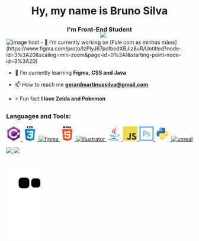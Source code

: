 <h1 align="center">Hy, my name is Bruno Silva</h1>
<h3 align="center">I'm Front-End Student</h3>
<img src="https://thumbs2.imgbox.com/fd/44/wGgJWJwy_t.jpg" alt="image host"/>
<img align="right" width="250px" style="margin-top:-20px" src="https://imgbox.com/wGgJWJwy">
- 🔭 I’m currently working on [Fale com as minhas mãos](https://www.figma.com/proto/IzPlyJ67pdIbedXBJiz8uR/Untitled?node-id=3%3A20&scaling=min-zoom&page-id=0%3A1&starting-point-node-id=3%3A20)

- 🌱 I’m currently learning **Figma, CSS and Java**

- 📫 How to reach me **gerardmartinussilva@gmail.com**

- ⚡ Fun fact **I love Zelda and Pokemon**
<p align="left">
</p>

<h3 align="left">Languages and Tools:</h3>
<p align="left"> <a href="https://www.w3schools.com/cs/" target="_blank" rel="noreferrer"> <img src="https://raw.githubusercontent.com/devicons/devicon/master/icons/csharp/csharp-original.svg" alt="csharp" width="40" height="40"/> </a> <a href="https://www.w3schools.com/css/" target="_blank" rel="noreferrer"> <img src="https://raw.githubusercontent.com/devicons/devicon/master/icons/css3/css3-original-wordmark.svg" alt="css3" width="40" height="40"/> </a> <a href="https://www.figma.com/" target="_blank" rel="noreferrer"> <img src="https://www.vectorlogo.zone/logos/figma/figma-icon.svg" alt="figma" width="40" height="40"/> </a> <a href="https://www.w3.org/html/" target="_blank" rel="noreferrer"> <img src="https://raw.githubusercontent.com/devicons/devicon/master/icons/html5/html5-original-wordmark.svg" alt="html5" width="40" height="40"/> </a> <a href="https://www.adobe.com/in/products/illustrator.html" target="_blank" rel="noreferrer"> <img src="https://www.vectorlogo.zone/logos/adobe_illustrator/adobe_illustrator-icon.svg" alt="illustrator" width="40" height="40"/> </a> <a href="https://www.java.com" target="_blank" rel="noreferrer"> <img src="https://raw.githubusercontent.com/devicons/devicon/master/icons/java/java-original.svg" alt="java" width="40" height="40"/> </a> <a href="https://developer.mozilla.org/en-US/docs/Web/JavaScript" target="_blank" rel="noreferrer"> <img src="https://raw.githubusercontent.com/devicons/devicon/master/icons/javascript/javascript-original.svg" alt="javascript" width="40" height="40"/> </a> <a href="https://www.photoshop.com/en" target="_blank" rel="noreferrer"> <img src="https://raw.githubusercontent.com/devicons/devicon/master/icons/photoshop/photoshop-line.svg" alt="photoshop" width="40" height="40"/> </a> <a href="https://www.python.org" target="_blank" rel="noreferrer"> <img src="https://raw.githubusercontent.com/devicons/devicon/master/icons/python/python-original.svg" alt="python" width="40" height="40"/> </a> <a href="https://unrealengine.com/" target="_blank" rel="noreferrer"> <img src="https://raw.githubusercontent.com/kenangundogan/fontisto/036b7eca71aab1bef8e6a0518f7329f13ed62f6b/icons/svg/brand/unreal-engine.svg" alt="unreal" width="40" height="40"/> </a> </p>

<div>
<a href="https://github.com/GerardMartinus">
<img height="180em" src="https://github-readme-stats.vercel.app/api/top-langs/?username=Gerardmartinus&layout=compact&langs_count=7&theme=dracula"/>
<img height="180em" src="https://github-readme-stats.vercel.app/api?username=GerardMartinus&show_icons=true&theme=dracula&include_all_commits=true&count_private=true"/>
</div>

##
![Snake animation](https://github.com/ArthurSouto/ArthurSouto/blob/output/github-contribution-grid-snake.svg)
